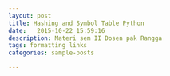 ```yaml
---
layout: post
title: Hashing and Symbol Table Python
date:   2015-10-22 15:59:16
description: Materi sem II Dosen pak Rangga
tags: formatting links
categories: sample-posts

---
```


